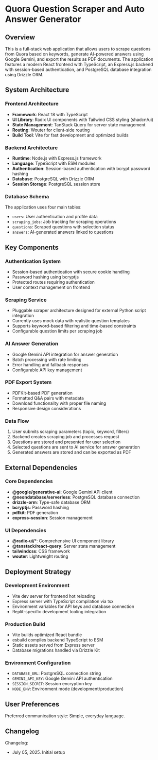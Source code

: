 # Quora Question Scraper and Auto Answer Generator

## Overview

This is a full-stack web application that allows users to scrape questions from Quora based on keywords, generate AI-powered answers using Google Gemini, and export the results as PDF documents. The application features a modern React frontend with TypeScript, an Express.js backend with session-based authentication, and PostgreSQL database integration using Drizzle ORM.

## System Architecture

### Frontend Architecture
- **Framework**: React 18 with TypeScript
- **UI Library**: Radix UI components with Tailwind CSS styling (shadcn/ui)
- **State Management**: TanStack Query for server state management
- **Routing**: Wouter for client-side routing
- **Build Tool**: Vite for fast development and optimized builds

### Backend Architecture
- **Runtime**: Node.js with Express.js framework
- **Language**: TypeScript with ESM modules
- **Authentication**: Session-based authentication with bcrypt password hashing
- **Database**: PostgreSQL with Drizzle ORM
- **Session Storage**: PostgreSQL session store

### Database Schema
The application uses four main tables:
- `users`: User authentication and profile data
- `scraping_jobs`: Job tracking for scraping operations
- `questions`: Scraped questions with selection status
- `answers`: AI-generated answers linked to questions

## Key Components

### Authentication System
- Session-based authentication with secure cookie handling
- Password hashing using bcryptjs
- Protected routes requiring authentication
- User context management on frontend

### Scraping Service
- Pluggable scraper architecture designed for external Python script integration
- Currently uses mock data with realistic question templates
- Supports keyword-based filtering and time-based constraints
- Configurable question limits per scraping job

### AI Answer Generation
- Google Gemini API integration for answer generation
- Batch processing with rate limiting
- Error handling and fallback responses
- Configurable API key management

### PDF Export System
- PDFKit-based PDF generation
- Formatted Q&A pairs with metadata
- Download functionality with proper file naming
- Responsive design considerations

### Data Flow
1. User submits scraping parameters (topic, keyword, filters)
2. Backend creates scraping job and processes request
3. Questions are stored and presented for user selection
4. Selected questions are sent to AI service for answer generation
5. Generated answers are stored and can be exported as PDF

## External Dependencies

### Core Dependencies
- **@google/generative-ai**: Google Gemini API client
- **@neondatabase/serverless**: PostgreSQL database connection
- **drizzle-orm**: Type-safe database ORM
- **bcryptjs**: Password hashing
- **pdfkit**: PDF generation
- **express-session**: Session management

### UI Dependencies
- **@radix-ui/***: Comprehensive UI component library
- **@tanstack/react-query**: Server state management
- **tailwindcss**: CSS framework
- **wouter**: Lightweight routing

## Deployment Strategy

### Development Environment
- Vite dev server for frontend hot reloading
- Express server with TypeScript compilation via tsx
- Environment variables for API keys and database connection
- Replit-specific development tooling integration

### Production Build
- Vite builds optimized React bundle
- esbuild compiles backend TypeScript to ESM
- Static assets served from Express server
- Database migrations handled via Drizzle Kit

### Environment Configuration
- `DATABASE_URL`: PostgreSQL connection string
- `GEMINI_API_KEY`: Google Gemini API authentication
- `SESSION_SECRET`: Session encryption key
- `NODE_ENV`: Environment mode (development/production)

## User Preferences

Preferred communication style: Simple, everyday language.

## Changelog

Changelog:
- July 05, 2025. Initial setup